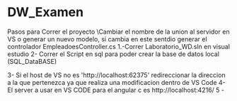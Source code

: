 # DW_Examen

Pasos para Correr el proyecto
  \\Cambiar el nombre de la union al servidor en VS o generar un nuevo modelo, si cambia en este sentdio generar el controlador EmpleadoesController.cs
1.-Correr Laboratorio_WD.sln en visual estudio
2- Correr el Script en sql para poder crear la base de datos local (SQL_DataBASE)
  
3- Si el host de VS no es 'http://localhost:62375' redireccionar la direccion a la que pertenezca ya que realiza una modificacion 
  dentro de VS Code
4- El server a usar en VS CODE para el angular c es http://localhost:4216/
5 - 
